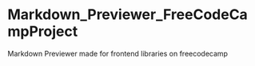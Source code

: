 # Markdown_Previewer_FreeCodeCampProject
Markdown Previewer made for frontend libraries on freecodecamp
